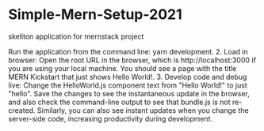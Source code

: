 # Simple-Mern-Setup-2021
skeliton application for mernstack project

Run the application from the command line: yarn development.
2. Load in browser: Open the root URL in the browser, which is
http://localhost:3000 if you are using your local machine. You should
see a page with the title MERN Kickstart that just shows Hello World!.
3. Develop code and debug live: Change the HelloWorld.js component
text from "Hello World!" to just "hello". Save the changes to see the
instantaneous update in the browser, and also check the command-line
output to see that bundle.js is not re-created. Similarly, you can also see
instant updates when you change the server-side code, increasing
productivity during development.
